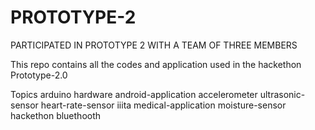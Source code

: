 # PROTOTYPE-2
PARTICIPATED IN PROTOTYPE 2 WITH A TEAM OF THREE MEMBERS

This repo contains all the codes and application used in the hackethon Prototype-2.0

Topics
arduino hardware android-application accelerometer ultrasonic-sensor heart-rate-sensor iiita medical-application moisture-sensor hackethon bluethooth
